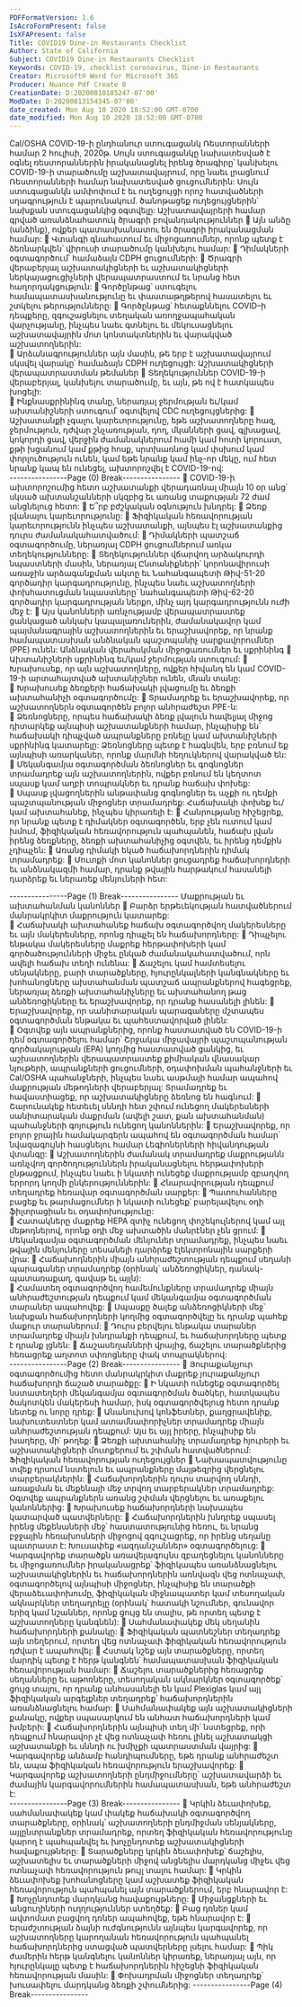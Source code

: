 ```yaml
---
PDFFormatVersion: 1.6
IsAcroFormPresent: false
IsXFAPresent: false
Title: COVID19 Dine-in Restaurants Checklist
Author: State of California
Subject: COVID19 Dine-in Restaurants Checklist
Keywords: COVID-19, checklist coronavirus, Dine-in Restaurants
Creator: Microsoft® Word for Microsoft 365
Producer: Nuance Pdf Create 8
CreationDate: D:20200810185247-07'00'
ModDate: D:20200813154345-07'00'
date_created: Mon Aug 10 2020 18:52:00 GMT-0700
date_modified: Mon Aug 10 2020 18:52:00 GMT-0700
---
```

Cal/OSHA COVID-19-ի ընդհանուր ստուգացանկ 
Ռեստորանների համար 
2 հուլիսի, 2020թ. 
Սույն ստուգացանկը նախատեսված է օգնել ռեստորաններին իրականացնել իրենց ծրագիրը՝ 
կանխելու COVID-19-ի տարածումը աշխատավայրում, որը նաեւ լրացնում Ռեստորանների համար 
նախատեսված ցուցումներին: Սույն ստուգացանկն ամփոփում է եւ ուղեցույցի որոշ հատվածների 
սղագրություն է պարունակում. ծանոթացեք ուղեցույցներին՝ նախքան ստուգացանկից օգտվելը: 
Աշխատավայրերի համար գրված 
առանձնահատուկ ծրագրի 
բովանդակություններ 
 Այն անձը (անձինք), ովքեր պատասխանատու են ծրագրի իրականացման համար: 
 Վտանգի գնահատում եւ միջոցառումներ, որոնք պետք է ձեռնարկվեն՝ վիրուսի 
տարածումը կանխելու համար: 
 Դիմակների օգտագործում՝ համաձայն CDPH ցուցումների: 
 Ծրագրի վերաբերյալ աշխատակիցների եւ աշխատակիցների ներկայացուցիչների 
վերապատրաստում եւ նրանց հետ հաղորդակցություն: 
 Գործընթաց՝ ստուգելու համապատասխանությունը եւ փաստաթղթերով հասատելու եւ 
շտկելու թերությունները: 
 Գործընթաց՝ հետաքննելու COVID–ի դեպքերը, զգուշացնելու տեղական 
առողջապահական վարչությանը, ինչպես նաեւ գտնելու եւ մեկուսացնելու 
աշխատավայրին մոտ կոնտակտներին եւ վարակված աշխատողներին:  
 Արձանագրություններ այն մասին, թե երբ է աշխատավայրում սկսվել վարակը՝ 
համաձայն CDPH ուղեցույցի: 
Աշխատակիցների վերապատրաստման 
թեմաներ 
 Տեղեկություններ COVID-19-ի վերաբերյալ, կանխելու տարածումը, եւ այն, թե ով է 
հատկապես խոցելի:  
 Ինքնասքրինինգ տանը, ներառյալ ջերմության եւ/կամ ախտանիշների ստուգում՝ 
օգտվելով CDC ուղեցույցներից: 
 Աշխատանքի չգալու կարեւորությունը, եթե աշխատողները հազ, ջերմություն, դժվար 
շնչառության, դող, մկանների ցավ, գլխացավ, կոկորդի ցավ, վերջին ժամանակներում 
համի կամ հոտի կորուստ, քթի խցանում կամ քթից հոսք, սրտխառնոց կամ փսխում 
կամ փորլուծություն ունեն, կամ եթե նրանք կամ ինչ-որ մեկը, ում հետ նրանք կապ են 
ունեցել, ախտորոշվել է COVID-19-ով:  
----------------Page (0) Break----------------
 COVID-19-ի ախտորոշումից հետո աշխատանքի վերադառնալ միայն 10 օր անց՝ 
սկսած ախտանշանների սկզբից եւ առանց տաքության 72 ժամ անցնելուց հետո: 
 Ե՞րբ բժշկական օգնություն խնդրել: 
 Ձեռք լվանալու կարեւորությունը: 
 Ֆիզիկական հեռավորության կարեւորությունն ինչպես աշխատանքի, այնպես էլ 
աշխատանքից դուրս ժամանակահատվածում: 
 Դիմակների պատշաճ օգտագործումը, ներառյալ CDPH ցուցումներում առկա 
տեղեկությունները: 
 Տեղեկություններ վճարվող արձակուրդի նպաստների մասին, ներառյալ 
Ընտանիքների՝ կորոնավիրուսի առաջին արձագանքման ակտը եւ Նահանգապետի 
Թիվ-51-20 գործադիր կարգադրությունը, ինչպես նաեւ աշխատողների 
փոխհատուցման նպաստները՝ նահանգապետի Թիվ-62-20 գործադիր 
կարգադրության ներքո, մինչ այդ կարգադրությունն ուժի մեջ է: 
 Այս կանոնների առնչությամբ վերապատրաստեք ցանկացած անկախ 
կապալառուներին, ժամանակավոր կամ պայմանագրային աշխատողներին եւ 
երաշխավորեք, որ նրանք համապատասխան անձնական պաշտպանիչ 
սարքավորումներ (PPE) ունեն: 
Անձնական վերահսկման միջոցառումներ եւ 
սքրինինգ 
 Ախտանիշների սքրինինգ եւ/կամ ջերմության ստուգում: 
 Խրախուսեք, որ այն աշխատողները, ովքեր հիվանդ են կամ COVID-19-ի 
արտահայտված ախտանիշներ ունեն, մնան տանը:  
 Խրախուսեք ձեռքերի հաճախակի լվացումը եւ ձեռքի ախտահանիչի օգտագործումը: 
 Տրամադրեք եւ երաշխավորեք, որ աշխատողներն օգտագործեն բոլոր անհրաժեշտ 
PPE-ն:  
 Ձեռնոցները, որպես հաճախակի ձեռք լվալուն հավելյալ միջոց դիտարկեք այնպիսի 
աշխատանքների  համար, ինչպիսիք են՝ հաճախակի դիպչված ապրանքները բռնելը 
կամ ախտանիշների սքրինինգ կատարելը: Ձեռնոցները պետք է հագնվեն, երբ բռնում 
եք այնպիսի առարկաներ, որոնք մարմնի հեղուկներով վարակված են: 
 Մեկանգամյա օգտագործման ձեռնոցներ եւ գոգնոցներ տրամադրեք այն 
աշխատողներին, ովքեր բռնում են կեղտոտ սպասք կամ աղբի տոպրակներ եւ դրանք 
հաճախ փոխեք:  
 Սպասք լվացողներին անթափանց գոգնոցներ եւ աչքի ու դեմքի պաշտպանության 
միջոցներ տրամադրեք: Հաճախակի փոխեք եւ/կամ ախտահանեք, ինչպես կիրառելի 
է: 
 Հանրությանը հիշեցրեք, որ նրանք պետք է դիմակներ օգտագործեն, երբ չեն ուտում 
կամ խմում, ֆիզիկական հեռավորություն պահպանեն, հաճախ լվան իրենց ձեռքները, 
ձեռքի ախտահանիչից օգտվեն, եւ իրենց դեմքին չդիպչեն: 
 Առանց դիմակի եկած հաճախորդներին դիմակ տրամադրեք: 
 Մուտքի մոտ կանոններ ցուցադրեք հաճախորդների եւ անձնակազմի համար, դրանք 
թվային հարթակում հասանելի դարձրեք եւ ներառեք մենյուների հետ: 
 
----------------Page (1) Break----------------
Մաքրության եւ ախտահանման կանոններ 
 Բարձր երթեւեկության հատվածներում մանրակրկիտ մաքրություն կատարեք:  
 Հաճախակի ախտահանեք հաճախ օգտագործվող մակերեսները եւ այն մակերեսները, 
որոնց դիպչել են հաճախորդները: 
 Դիպչելու ենթակա մակերեսները մաքրեք հերթափոխերի կամ գործածությունների 
միջեւ ընկած ժամանակահատվածում, որն ավելի հաճախ տեղի ունենա: 
 Ճաշելու կամ համտեսելու սենյակները, բարի տարածքները, հյուրընկալների 
կանգնակները եւ խոհանոցները ախտահանման պատշաճ ապրանքներով հագեցրեք, 
ներառյալ ձեռքի ախտահանիչները եւ ախտահանող թաց անձեռոցիկները եւ 
երաշխավորեք, որ դրանք հասանելի լինեն: 
 Երաշխավորեք, որ սանիտարական պարագաները մշտապես օգտագործման 
ենթակա եւ պահեստավորված լինեն:  
 Օգտվեք այն ապրանքներից, որոնք հաստատված են COVID-19-ի դեմ օգտագործելու 
համար՝ Շրջակա միջավայրի պաշտպանության գործակալության (EPA) կողմից 
հաստատված ցանկից, եւ աշխատողներին վերապատրաստեք քիմիական վնասակար 
նյութերի, ապրանքների ցուցումների, օդափոխման պահանջների եւ Cal/OSHA 
պահանջների, ինչպես նաեւ ասթմայի համար ապահով մաքրության մեթոդների 
վերաբերյալ: Տրամադրեք եւ հավաստիացեք, որ աշխատակիցները ձեռնոց են 
հագնում: 
 Շարունակեք հետեւել սննդի հետ շփում ունեցող մակերեսների սանիտարական 
մաքրման (ավելի շատ, քան ախտահանման) պահանջների գոյություն ունեցող 
կանոններին: 
 Երաշխավորեք, որ բոլոր ջրային համակարգերն ապահով են օգտագործման համար՝ 
նվազագույնի հասցնելու համար Լեգիոներների հիվանդության վտանգը: 
 Աշխատողներին ժամանակ տրամադրեք մաքրությանն առնչվող գործողություններն 
իրականացնելու հերթափոխերի ընթացքում, ինչպես նաեւ ի նկատի ունեցեք 
մաքրությամբ զբաղվող երրորդ կողմի ընկերություններին: 
 Հնարավորության դեպքում տեղադրեք հեռավար օգտագործման սարքեր: 
 Պատուհանները բացեք եւ թարմացումներ ի նկատի ունեցեք՝ բարելավելու օդի 
ֆիլտրացիան եւ օդափոխությունը:  
 Հատակները մաքրեք HEPA զտիչ ունեցող փոշեկուլներով կամ այլ մեթոդներով, որոնք 
օդի մեջ ախտածին մանրէներ չեն ցրում: 
 Մեկանգամյա օգտագործման մենյուներ տրամադրեք, ինչպես նաեւ թվային մենյուները 
տեսանելի դարձրեք էլեկտրոնային սարքերի վրա: 
 Հաճախոդներին միայն անհրաժեշտության դեպքում սեղանի պարագաներ 
տրամադրեք (օրինակ՝ անձեռոցիկներ, դանակ-պատառաքաղ, գավաթ եւ այլն):  
 Համատեղ օգտագործվող համեմունքները տրամադրեք միայն անհրաժեշտության 
դեպքում կամ մեկանգամյա օգտագործման տարաներ ապահովեք: 
 Սպասքը ծալեք անձեռոցիկների մեջ՝ նախքան հաճախորդների կողմից 
օգտագործվելը եւ դրանք պահեք մաքուր տարաներում: 
 Դուրս բերվելու ենթակա տարաներ տրամադրեք միայն խնդրանքի դեպքում, եւ 
հաճախորդները պետք է դրանք լցնեն: 
 Ճաշասեղանների վրայից, ճաշելու տարածքներից հեռացրեք աղտոտ սփռոցները 
փակ տոպրակներով:  
----------------Page (2) Break----------------
 Յուրաքանչյուր օգտագործումից հետո մանրակրկիտ մաքրեք յուրաքանչյուր 
հաճախորդի ճաշած տարածքը: 
 Ի նկատի ունեցեք օգտագործել նստատեղերի մեկանգամյա օգտագործման ծածկեր, 
հատկապես ծակոտկեն մակերեսի համար, իսկ օգտագործվելուց հետո դրանք նետեք 
ու նորը դրեք: 
 Անանուխով կոնֆետներ, քաղցրավենիք, նախուտեստներ կամ ատամնափորիչներ 
տրամադրեք միայն անհրաժեշտության դեպքում: Այս եւ այլ իրերը, ինչպիսիք են 
խաղերը, մի՛ թողեք: 
 Ձեռքի ախտահանիչ տրամադրեք հյուրերի եւ աշխատակիցների մուտքերում եւ շփման 
հատվածներում: 
Ֆիզիկական հեռավորության ուղեցույցներ 
 Նախապատվությունը տվեք դրսում նստելուն եւ ապրանքները մայթեզրից վերցնելու 
տարբերակներին: 
 Հաճախորդներին դուրս տարվող սննդի, առաքման եւ մեքենայի մեջ տրվող 
տարբերակներ տրամադրեք: Օգտվեք ապրանքներն առանց շփման վերցնելու եւ 
առաքելու կանոններից: 
 Խրախուսեք հաճախորդների նախապես կատարված պատվերները: 
 Հաճախորդներին խնդրեք սպասել իրենց մեքենաների մեջ՝ հաստատությունից հեռու, 
եւ նրանց բջջային հեռախոսների միջոցով զգուշացրեք, որ իրենց սեղանը պատրաստ 
է: Խուսափեք «ազդանշաններ» օգտագործելուց: 
 Կարգավորեք տարածքն առավելագույնս զբաղեցնելու կանոնները եւ միջոցառումներ 
իրականացրեք՝ ֆիզիկապես առանձնացնելու աշխատակիցներին եւ հաճախորդներին 
առնվազն վեց ոտնաչափ, օգտագործելով այնպիսի միջոցներ, ինչպիսիք են տարածքի 
վերաձեւափոխումը, ֆիզիկական միջնապատեր կամ տեսողական ակնարկներ 
տեղադրելը (օրինակ՝ հատակի նշումներ, գունավոր երիզ կամ նշաններ, որոնք ցույց 
են տալիս, թե որտեղ պետք է աշխատողները կանգնեն): 
 Սահմանափակեք մեկ սեղանին հաճախորդների քանակը: 
 Ֆիզիկական պատնեշներ տեղադրեք այն տեղերում, որտեղ վեց ոտնաչափ 
ֆիզիկական հեռավորություն դժվար է ապահովել: 
 Հստակ նշեք այն տարածքները, որտեղ մարդիկ պետք է հերթ կանգնեն՝ 
համապատասխան ֆիզիկական հեռավորության համար: 
 Ճաշելու տարածքներից հեռացրեք սեղանները եւ աթոռները, տեսողական ակնարկներ 
օգտագործեք՝ ցույց տալու, որ դրանք անհասանելի են կամ Plexiglas կամ այլ 
ֆիզիկական արգելքներ տեղադրեք՝ հաճախորդներին առանձնացնելու համար: 
 Սահմանափակեք այն աշխատակիցների քանակը, ովքեր սպասարկում են անհատ 
հաճախորդների կամ խմբերի: 
 Հաճախորդներին այնպիսի տեղ մի՛ նստեցրեք, որի դեպքում հնարավոր չէ վեց 
ոտնաչափ հեռու լինել աշխատակցի աշխատանքի եւ սննդի ու խմիչքի պատրաստման 
վայրից: 
 Կարգավորեք անձամբ հանդիպումները, եթե դրանք անհրաժեշտ են, ապա 
ֆիզիկական հեռավորություն երաշխավորեք: 
 Կարգավորեք աշխատողների ընդմիջումները՝ աշխատավարձի եւ ժամային 
կարգավորումներին համապատասխան, եթե անհրաժեշտ է:  
----------------Page (3) Break----------------
 Կրկին ձեւափոխեք, սահմանափակեք կամ փակեք հաճախակի օգտագործվող 
տարածքները, օրինակ՝ աշխատողների ընդմիջման սենյակները, այլընտրանքներ 
տրամադրեք, որտեղ ֆիզիկական հեռավորությունը կարող է պահպանվել եւ 
խոչընդոտեք աշխատակիցների հավաքույթները: 
 Տարածքները կրկին ձեւափոխեք՝ ճաշելիս, աշխատելիս եւ տարածքների միջով 
անցնելիս մարդկանց միջեւ վեց ոտնաչափ հեռավորություն թույլ տալու համար: 
 Կրկին ձեւափոխեք խոհանոցները կամ աշխատեք ֆիզիկական հեռավորություն 
պահպանել այն տարածքներում, երբ հնարավոր է: 
 Խոչընդոտեք մարդկանց հավաքույթները: 
 Միջանցքների եւ անցուղիների ուղղություններ ստեղծեք: 
 Բաց դռներ կամ ավտոմատ բացվող դռներ ապահովեք, եթե հնարավոր է: 
 Երաժշտության ձայնի ուժգնությունն այնպես կարգավորեք, որ աշխատողները 
կարողանան հեռավորություն պահպանել հաճախորդներից ստացված պատվերները 
լսելու համար: 
 Պիկ ժամերին հերթ կանգնելու կանոններ կիրառեք, ներառյալ այն, որ հյուրընկալը 
պետք է հաճախորդներին հիշեցնի ֆիզիկական հեռավորության մասին: 
 Փոխադրման միջոցներ տեղադրեք՝ խուսափելու մարդկանց ձեռքի շփումներից: 
----------------Page (4) Break----------------
